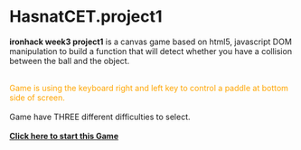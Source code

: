 # HasnatCET.project1
<b>ironhack week3 project1</b> is a canvas game based on html5, javascript DOM manipulation to build a function that will detect whether you have a collision between the ball and the object.

<br><span style="color:orange;">Game is using the keyboard right and left key to control a paddle at bottom side of screen.</br></span>
<br style="color:rgb(123,56,104)">Game have THREE different difficulties to select.<br>
<br><b><a href="" target="_blank">Click here to start this Game</a></br></b> 



